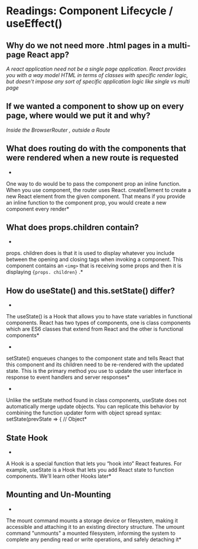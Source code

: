 # Readings: Component Lifecycle / useEffect() 


## Why do we not need more .html pages in a multi-page React app?

*A react application need not be a single page application. React provides you with a way model HTML in terms of classes with specific render logic, but doesn't impose any sort of specific application logic like single vs multi page*

##  If we wanted a component to show up on every page, where would we put it and why?

*Inside the BrowserRouter , outside a Route*

## What does routing do with the components that were rendered when a new route is requested

*
One way to do would be to pass the component prop an inline function. When you use component, the router uses React. createElement to create a new React element from the given component. That means if you provide an inline function to the component prop, you would create a new component every render*


## What does props.children contain?

*
props. children does is that it is used to display whatever you include between the opening and closing tags when invoking a component. This component contains an `<img>` that is receiving some props and then it is displaying `{props. children}` .*


## How do useState() and this.setState() differ?

*
The useState() is a Hook that allows you to have state variables in functional components. React has two types of components, one is class components which are ES6 classes that extend from React and the other is functional components*

*
setState() enqueues changes to the component state and tells React that this component and its children need to be re-rendered with the updated state. This is the primary method you use to update the user interface in response to event handlers and server responses*


*
Unlike the setState method found in class components, useState does not automatically merge update objects. You can replicate this behavior by combining the function updater form with object spread syntax: setState(prevState => { // Object*

## State Hook

*
A Hook is a special function that lets you “hook into” React features. For example, useState is a Hook that lets you add React state to function components. We'll learn other Hooks later*


## Mounting and Un-Mounting

*
The mount command mounts a storage device or filesystem, making it accessible and attaching it to an existing directory structure. The umount command "unmounts" a mounted filesystem, informing the system to complete any pending read or write operations, and safely detaching it*

